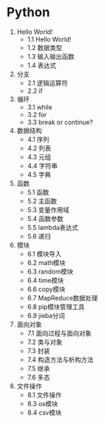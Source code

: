# Python

1. Hello World!
    - 1.1 Hello World!
    - 1.2 数据类型
    - 1.3 输入输出函数
    - 1.4 表达式
2. 分支
    - 2.1 逻辑运算符
    - 2.2 if
3. 循环
    - 3.1 while
    - 3.2 for
    - 3.3 break or continue? 
4. 数据结构
    - 4.1 序列
    - 4.2 列表
    - 4.3 元组
    - 4.4 字符串
    - 4.5 字典
5. 函数
    - 5.1 函数
    - 5.2 主函数
    - 5.3 变量作用域
    - 5.4 函数参数
    - 5.5 lambda表达式
    - 5.6 递归
6. 模块
    - 6.1 模块导入
    - 6.2 math模块
    - 6.3 random模块
    - 6.4 time模块
    - 6.6 copy模块
    - 6.7 MapReduce数据处理
    - 6.8 pip模块管理工具
    - 6.9 jieba分词
7. 面向对象
    - 7.1 面向过程与面向对象
    - 7.2 类与对象
    - 7.3 封装
    - 7.4 构造方法与析构方法
    - 7.5 继承
    - 7.6 多态
8. 文件操作
    - 8.1 文件操作
    - 8.3 os模块
    - 8.4 csv模块